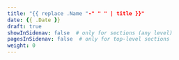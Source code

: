 ```yaml
---
title: "{{ replace .Name "-" " " | title }}"
date: {{ .Date }}
draft: true
showInSidenav: false  # only for sections (any level)
pagesInSidenav: false  # only for top-level sections
weight: 0
---
```

